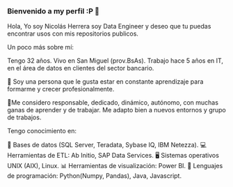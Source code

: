 ### Bienvenido a my perfil :P 👋

Hola, Yo soy Nicolás Herrera soy Data Engineer y deseo que tu puedas encontrar usos con mis repositorios publicos. 

Un poco más sobre mí:

Tengo 32 años. Vivo en San Miguel (prov.BsAs). Trabajo hace 5 años en IT, en el área de datos en clientes del sector bancario.

📖 Soy una persona que le gusta estar en constante aprendizaje para formarme y crecer profesionalmente. 

📌Me considero responsable, dedicado, dinámico, autónomo, con muchas ganas de aprender y de trabajar. Me adapto bien a nuevos entornos y grupo de trabajos.

Tengo conocimiento en: 

💾 Bases de datos (SQL Server, Teradata, Sybase IQ, IBM Netezza). 
💻 Herramientas de ETL: Ab Initio, SAP Data Services. 
🖥 Sistemas operativos UNIX (AIX), Linux. 
📊 Herramientas de visualización: Power BI.
🐍 Lenguajes de programación: Python(Numpy, Pandas), Java, Javascript.


<!--
**NicolasHerrera06/NicolasHerrera06** is a ✨ _special_ ✨ repository because its `README.md` (this file) appears on your GitHub profile.

Here are some ideas to get you started:

- 🔭 I’m currently working on ...
- 🌱 I’m currently learning ...
- 👯 I’m looking to collaborate on ...
- 🤔 I’m looking for help with ...
- 💬 Ask me about ...
- 📫 How to reach me: ...
- 😄 Pronouns: ...
- ⚡ Fun fact: ...
-->

